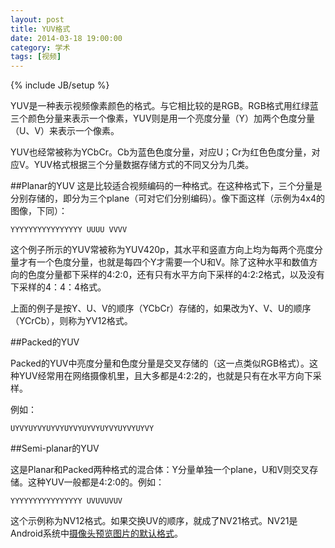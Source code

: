 ```yaml
---
layout: post
title: YUV格式
date: 2014-03-18 19:00:00
category: 学术
tags: [视频]
---
```

{% include JB/setup %}

YUV是一种表示视频像素颜色的格式。与它相比较的是RGB。RGB格式用红绿蓝三个颜色分量来表示一个像素，YUV则是用一个亮度分量（Y）加两个色度分量（U、V）来表示一个像素。

<!--more-->
YUV也经常被称为YCbCr。Cb为蓝色色度分量，对应U；Cr为红色色度分量，对应V。YUV格式根据三个分量数据存储方式的不同又分为几类。

##Planar的YUV
这是比较适合视频编码的一种格式。在这种格式下，三个分量是分别存储的，即分为三个plane（可对它们分别编码）。像下面这样（示例为4x4的图像，下同）：

    YYYYYYYYYYYYYYYY UUUU VVVV

这个例子所示的YUV常被称为YUV420p，其水平和竖直方向上均为每两个亮度分量才有一个色度分量，也就是每四个Y才需要一个U和V。除了这种水平和数值方向的色度分量都下采样的4:2:0，还有只有水平方向下采样的4:2:2格式，以及没有下采样的4：4：4格式。

上面的例子是按Y、U、V的顺序（YCbCr）存储的，如果改为Y、V、U的顺序（YCrCb），则称为YV12格式。

##Packed的YUV

Packed的YUV中亮度分量和色度分量是交叉存储的（这一点类似RGB格式）。这种YUV经常用在网络摄像机里，且大多都是4:2:2的，也就是只有在水平方向下采样。

例如：

    UYVYUYVYUYVYUYVYUYVYUYVYUYVYUYVY

##Semi-planar的YUV

这是Planar和Packed两种格式的混合体：Y分量单独一个plane，U和V则交叉存储。这种YUV一般都是4:2:0的。例如：

    YYYYYYYYYYYYYYYY UVUVUVUV

这个示例称为NV12格式。如果交换UV的顺序，就成了NV21格式。NV21是Android系统中[摄像头预览图片的默认格式](http://developer.android.com/reference/android/hardware/Camera.Parameters.html#setPreviewFormat(int))。
